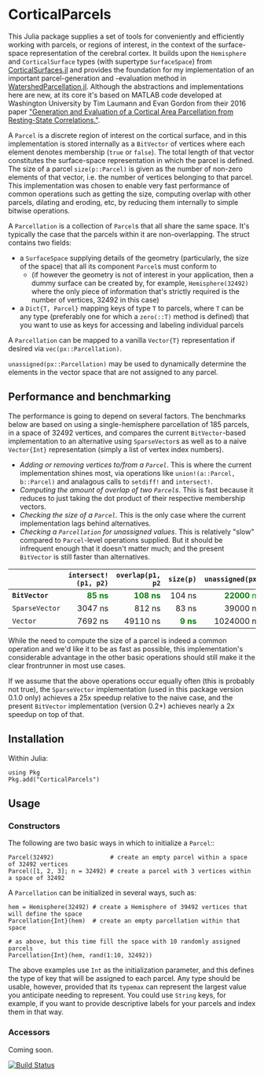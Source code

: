 # CorticalParcels
This Julia package supplies a set of tools for conveniently and efficiently working with parcels, or regions of interest, in the context of the surface-space representation of the cerebral cortex. It builds upon the `Hemisphere` and `CorticalSurface` types (with supertype `SurfaceSpace`) from [CorticalSurfaces.jl](https://github.com/myersm0/CorticalSurfaces.jl) and provides the foundation for my implementation of an important parcel-generation and -evaluation method in [WatershedParcellation.jl](https://github.com/myersm0/WatershedParcellation.jl). Although the abstractions and implementations here are new, at its core it's based on MATLAB code developed at Washington University by Tim Laumann and Evan Gordon from their 2016 paper ["Generation and Evaluation of a Cortical Area Parcellation from Resting-State Correlations."](https://pubmed.ncbi.nlm.nih.gov/25316338/).

A `Parcel` is a discrete region of interest on the cortical surface, and in this implementation is stored internally as a `BitVector` of vertices where each element denotes membership (`true` or `false`). The total length of that vector constitutes the surface-space representation in which the parcel is defined. The size of a parcel `size(p::Parcel)` is given as the number of non-zero elements of that vector, i.e. the number of vertices belonging to that parcel. This implementation was chosen to enable very fast performance of common operations such as getting the size, computing overlap with other parcels, dilating and eroding, etc, by reducing them internally to simple bitwise operations.

A `Parcellation` is a collection of `Parcel`s that all share the same space. It's typically the case that the parcels within it are non-overlapping. The struct contains two fields:
- a `SurfaceSpace` supplying details of the geometry (particularly, the size of the space) that all its component `Parcel`s must conform to
  - (if however the geometry is not of interest in your application, then a dummy surface can be created by, for example, `Hemisphere(32492)` where the only piece of information that's strictly required is the number of vertices, 32492 in this case)
- a `Dict{T, Parcel}` mapping keys of type `T` to parcels, where `T` can be any type (preferably one for which a `zero(::T)` method is defined) that you want to use as keys for accessing and labeling individual parcels

A `Parcellation` can be mapped to a vanilla `Vector{T}` representation if desired via `vec(px::Parcellation)`.

`unassigned(px::Parcellation)` may be used to dynamically determine the elements in the vector space that are not assigned to any parcel.

## Performance and benchmarking
The performance is going to depend on several factors. The benchmarks below are based on using a single-hemisphere parcellation of 185 parcels, in a space of 32492 vertices, and compares the current `BitVector`-based implementation to an alternative using `SparseVector`s as well as to a naive `Vector{Int}` representation (simply a list of vertex index numbers).
- *Adding or removing vertices to/from a `Parcel`*. This is where the current implementation shines most, via operations like `union!(a::Parcel, b::Parcel)` and analagous calls to `setdiff!` and `intersect!`.
- *Computing the amount of overlap of two `Parcel`s*. This is fast because it reduces to just taking the dot product of their respective membership vectors.
- *Checking the size of a `Parcel`.* This is the only case where the current implementation lags behind alternatives.
- *Checking a `Parcellation` for unassigned values*. This is relatively "slow" compared to `Parcel`-level operations supplied. But it should be infrequent enough that it doesn't matter much; and the present `BitVector` is still faster than alternatives.

|              |`intersect!(p1, p2)`|`overlap(p1, p2`|`size(p)`|`unassigned(px)`|
|:-------------|-------------------:|-------------------:|-------------------:|-------------------:|
|**`BitVector`**|<font color="green">**85 ns**</font>|<font color="green">**108 ns**</font>|104 ns|<font color="green">**22000** ns</font>|
|`SparseVector`|3047 ns|812 ns|83 ns|39000 ns|
|`Vector`|7692 ns|49110 ns|<font color="green">**9 ns**</font>|1024000 ns|

While the need to compute the size of a parcel is indeed a common operation and we'd like it to be as fast as possible, this implementation's considerable advantage in the other basic operations should still make it the clear frontrunner in most use cases.

If we assume that the above operations occur equally often (this is probably not true), the `SparseVector` implementation (used in this package version 0.1.0 only) achieves a 25x speedup relative to the naive case, and the present `BitVector` implementation (version 0.2+) achieves nearly a 2x speedup on top of that.

## Installation
Within Julia:
```
using Pkg
Pkg.add("CorticalParcels")
```

## Usage
### Constructors
The following are two basic ways in which to initialize a `Parcel`::
```
Parcel(32492)                # create an empty parcel within a space of 32492 vertices
Parcel([1, 2, 3]; n = 32492) # create a parcel with 3 vertices within a space of 32492
```

A `Parcellation` can be initialized in several ways, such as:
```
hem = Hemisphere(32492) # create a Hemisphere of 39492 vertices that will define the space
Parcellation{Int}(hem)  # create an empty parcellation within that space

# as above, but this time fill the space with 10 randomly assigned parcels
Parcellation{Int}(hem, rand(1:10, 32492))
```

The above examples use `Int` as the initialization parameter, and this defines the type of key that will be assigned to each parcel. Any type should be usable, however, provided that its `typemax` can represent the largest value you anticipate needing to represent. You could use `String` keys, for example, if you want to provide descriptive labels for your parcels and index them in that way.

### Accessors
Coming soon.

[![Build Status](https://github.com/myersm0/CorticalParcels.jl/actions/workflows/CI.yml/badge.svg?branch=main)](https://github.com/myersm0/CorticalParcels.jl/actions/workflows/CI.yml?query=branch%3Amain)

